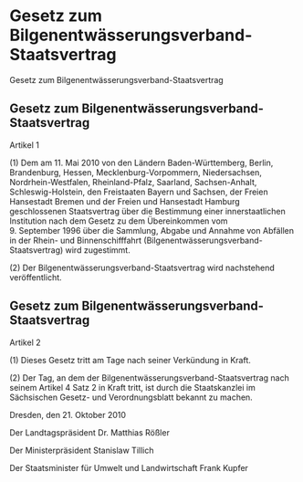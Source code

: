 # Gesetz zum Bilgenentwässerungsverband-Staatsvertrag


Gesetz zum Bilgenentwässerungsverband-Staatsvertrag

## Gesetz zum Bilgenentwässerungsverband-Staatsvertrag
 Artikel 1

(1) Dem am 11. Mai 2010 von den Ländern Baden-Württemberg, Berlin, Brandenburg, Hessen, Mecklenburg-Vorpommern, Niedersachsen, Nordrhein-Westfalen, Rheinland-Pfalz, Saarland, Sachsen-Anhalt, Schleswig-Holstein, den Freistaaten Bayern und Sachsen, der Freien Hansestadt Bremen und der Freien und Hansestadt Hamburg geschlossenen Staatsvertrag über die Bestimmung einer innerstaatlichen Institution nach dem Gesetz zu dem Übereinkommen vom 9. September 1996 über die Sammlung, Abgabe und Annahme von Abfällen in der Rhein- und Binnenschifffahrt (Bilgenentwässerungsverband-Staatsvertrag) wird zugestimmt.

(2) Der 
        Bilgenentwässerungsverband-Staatsvertrag wird nachstehend veröffentlicht.


## Gesetz zum Bilgenentwässerungsverband-Staatsvertrag
 Artikel 2

(1) Dieses Gesetz tritt am Tage nach seiner Verkündung in Kraft.

(2) Der Tag, an dem der Bilgenentwässerungsverband-Staatsvertrag nach seinem Artikel 4 Satz 2 in Kraft tritt, ist durch die Staatskanzlei im Sächsischen Gesetz- und Verordnungsblatt bekannt zu machen.

Dresden, den 21. Oktober 2010

Der Landtagspräsident 
           Dr. Matthias Rößler

Der Ministerpräsident 
           Stanislaw Tillich

Der Staatsminister für Umwelt und Landwirtschaft 
           Frank Kupfer

